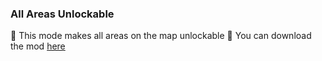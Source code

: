 ### All Areas Unlockable
📌 This mode makes all areas on the map unlockable
📌 You can download the mod [here](https://github.com/umuterozan/Cities-Skylines-All-Areas-Unlockable-Mod/releases/tag/mod-release)
